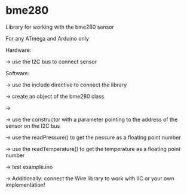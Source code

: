# bme280
Library for working with the bme280 sensor

For any ATmega and Arduino only

Hardware: 

-> use the I2C bus to connect sensor

Software: 

-> use the include directive to connect the library

-> create an object of the bme280 class

-> 

-> use the constructor with a parameter pointing to the address of the sensor on the I2C bus

-> use the readPressure() to get the pessure as a floating point number

-> use the readTemperature() to get the temperature as a floating point number

-> test example.ino

-> Additionally: connect the Wire library to work with IIC or your own implementation!
